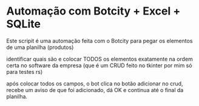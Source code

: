 # Automação com Botcity + Excel + SQLite

Este scripit é uma automação feita com o Botcity para pegar os elementos de uma planilha (produtos)

identificar quais são e colocar TODOS os elementos exatamente na ordem certa no software da empresa (que é um CRUD feito no tkinter por mim só para testes rs)

após colocar todos os campos, o bot clica no botão adicionar no crud, recebe um aviso de que foi adicionado, dá OK e continua até o final da planilha.
 
